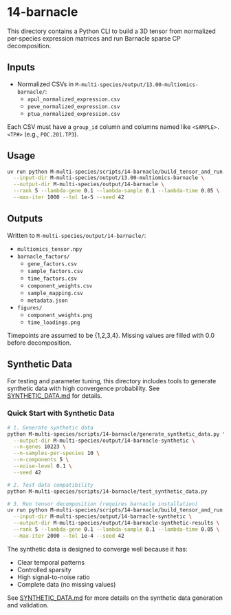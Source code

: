 # 14-barnacle

This directory contains a Python CLI to build a 3D tensor from normalized per‑species expression matrices and run Barnacle sparse CP decomposition.

## Inputs

- Normalized CSVs in `M-multi-species/output/13.00-multiomics-barnacle/`:
  - `apul_normalized_expression.csv`
  - `peve_normalized_expression.csv`
  - `ptua_normalized_expression.csv`

Each CSV must have a `group_id` column and columns named like `<SAMPLE>.<TP#>` (e.g., `POC.201.TP3`).

## Usage

```bash
uv run python M-multi-species/scripts/14-barnacle/build_tensor_and_run.py \
  --input-dir M-multi-species/output/13.00-multiomics-barnacle \
  --output-dir M-multi-species/output/14-barnacle \
  --rank 5 --lambda-gene 0.1 --lambda-sample 0.1 --lambda-time 0.05 \
  --max-iter 1000 --tol 1e-5 --seed 42
```

## Outputs

Written to `M-multi-species/output/14-barnacle/`:

- `multiomics_tensor.npy`
- `barnacle_factors/`
  - `gene_factors.csv`
  - `sample_factors.csv`
  - `time_factors.csv`
  - `component_weights.csv`
  - `sample_mapping.csv`
  - `metadata.json`
- `figures/`
  - `component_weights.png`
  - `time_loadings.png`

Timepoints are assumed to be {1,2,3,4}. Missing values are filled with 0.0 before decomposition.

## Synthetic Data

For testing and parameter tuning, this directory includes tools to generate synthetic data with high convergence probability. See [SYNTHETIC_DATA.md](SYNTHETIC_DATA.md) for details.

### Quick Start with Synthetic Data

```bash
# 1. Generate synthetic data
python M-multi-species/scripts/14-barnacle/generate_synthetic_data.py \
  --output-dir M-multi-species/output/14-barnacle-synthetic \
  --n-genes 10223 \
  --n-samples-per-species 10 \
  --n-components 5 \
  --noise-level 0.1 \
  --seed 42

# 2. Test data compatibility
python M-multi-species/scripts/14-barnacle/test_synthetic_data.py

# 3. Run tensor decomposition (requires barnacle installation)
uv run python M-multi-species/scripts/14-barnacle/build_tensor_and_run.py \
  --input-dir M-multi-species/output/14-barnacle-synthetic \
  --output-dir M-multi-species/output/14-barnacle-synthetic-results \
  --rank 5 --lambda-gene 0.1 --lambda-sample 0.1 --lambda-time 0.05 \
  --max-iter 2000 --tol 1e-4 --seed 42
```

The synthetic data is designed to converge well because it has:
- Clear temporal patterns
- Controlled sparsity
- High signal-to-noise ratio
- Complete data (no missing values)

See [SYNTHETIC_DATA.md](SYNTHETIC_DATA.md) for more details on the synthetic data generation and validation.

